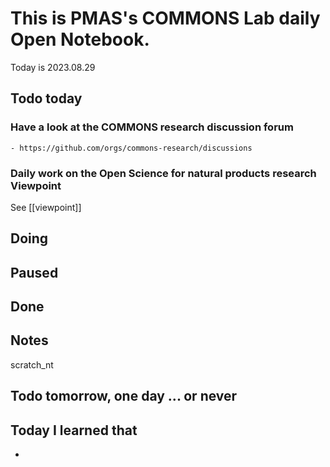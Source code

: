 
# This is PMAS's COMMONS Lab daily Open Notebook.

Today is 2023.08.29

## Todo today

### Have a look at the COMMONS research discussion forum
    - https://github.com/orgs/commons-research/discussions

### Daily work on the Open Science for natural products research Viewpoint

See [[viewpoint]]


###
###

## Doing

## Paused

## Done

## Notes

scratch_nt

## Todo tomorrow, one day ... or never 


###
###


## Today I learned that

- 

